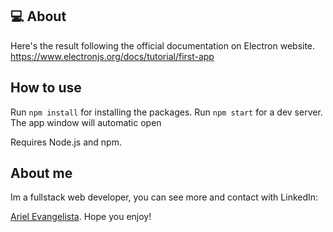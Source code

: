 ## :computer: About

Here's the result following the official documentation on Electron website.
https://www.electronjs.org/docs/tutorial/first-app

## How to use

Run `npm install` for installing the packages.
Run `npm start` for a dev server. The app window will automatic open

Requires Node.js and npm.

## About me

Im a fullstack web developer, you can see more and contact with LinkedIn:

[Ariel Evangelista](https://www.linkedin.com/in/ariel-evangelista-a4677614b/). Hope you enjoy!
